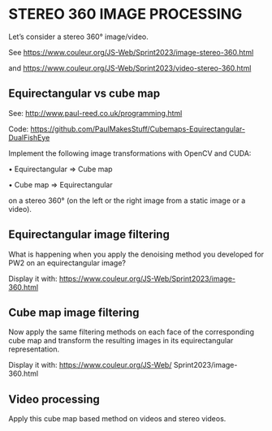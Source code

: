 # STEREO 360 IMAGE PROCESSING

Let’s consider a stereo 360° image/video.

See https://www.couleur.org/JS-Web/Sprint2023/image-stereo-360.html

and https://www.couleur.org/JS-Web/Sprint2023/video-stereo-360.html

## Equirectangular vs cube map

See: http://www.paul-reed.co.uk/programming.html

Code: https://github.com/PaulMakesStuff/Cubemaps-Equirectangular-DualFishEye
 
Implement the following image transformations with OpenCV and CUDA:

• Equirectangular => Cube map

• Cube map => Equirectangular

on a stereo 360° (on the left or the right image from a static image or a video).

## Equirectangular image filtering

What is happening when you apply the denoising method you developed for PW2 on an equirectangular image?

Display it with: https://www.couleur.org/JS-Web/Sprint2023/image-360.html

## Cube map image filtering

Now apply the same filtering methods on each face of the corresponding cube map and transform the resulting images in its equirectangular
representation.

Display it with: https://www.couleur.org/JS-Web/ Sprint2023/image-360.html

## Video processing

Apply this cube map based method on videos and stereo videos.
